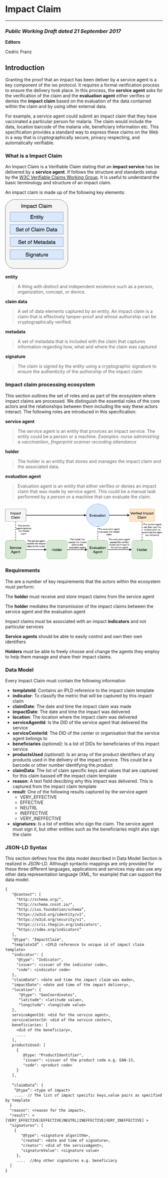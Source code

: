# Impact Claim

***

### _Public Working Draft dated 21 September 2017_
**Editors**

Cedric Franz

## Introduction
Granting the proof that an impact has been deliver by a service agent is a key component of the ixo protocol.  It requires a formal verification process to ensure the delivery took place.  In this process, the **service agent** asks for the verification of the claim and the **evaluation agent** either verifies or denies the **impact claim** based on the evaluation of the data contained within the claim and by using other external data.

For example, a service agent could submit an impact claim that they have vaccinated a particular person for malaria.  The claim would include the data, location barcode of the malaria vile, beneficiary information etc. This specification provides a standard way to express these claims on the Web in a way that is cryptographically secure, privacy respecting, and automatically verifiable.

### What is a Impact Claim
An Impact Claim is a Verifiable Claim stating that an **impact service** has be delivered by a **service agent**.  If follows the structure and standards setup by the [W3C Verifiable Claims Working Group](https://www.w3.org/TR/verifiable-claims-data-model/). It is useful to understand the basic terminology and structure of an impact claim.

An impact claim is made up of the following key elements:

![Impact Claim](../diagrams/datamodel-impactClaim.png)

**entity**
> A thing with distinct and independent existence such as a person, organization, concept, or device.

**claim data**
> A set of data elements captured by an entity. An impact claim is a claim that is effectively tamper-proof and whose authorship can be cryptographically verified.

**metadata**
> A set of metadata that is included with the claim that captures information regarding how, what and where the claim was captured

**signature**
> The claim is signed by the entity using a cryptographic signature to ensure the authenticity of the authorship of the impact claim

### Impact claim processing ecosystem
This section outlines the set of roles and as part of the ecosystem where impact claims are processed. We distinguish the essential roles of the core actors and the relationships between them including the way these actors interact. The following roles are introduced in this specification:

**service agent**
> The service agent is an entity that provices an impact service.  The entity could be a person or a machine. *Examples: nurse administring a vaccinantion, fingerprint scanner recording attendance*

**holder**
> The holder is an entitiy that stores and manages the impact claim and the associated data.

**evaluation agent**
> Evaluation agent is an entity that either verifies or denies an impact claim that was made by service agent.  This could be a manual task performed by a person or a machine that can evaluate the claim.

![Impact Claim Pocess](../diagrams/datamodel-impactClaimProcess.png)

### Requirements
The are a number of key requirements that the actors within the ecosystem must perform:

The **holder** must receive and store impact claims from the service agent

The **holder** mediates the transmission of the impact claims between the service agent and the evaluation agent

Impact claims must be associated with an impact **indicators** and not particular services

**Service agents** should be able to easily control and own their own identifiers

**Holders** must be able to freely choose and change the agents they employ to help them manage and share their impact claims.

### Data Model
Every Impact Claim must contain the following information

- **templateId**: Contains an IPLD reference to the impact claim template
- **indicator**: To classify the metric that will be captured by this impact claim
- **claimDate**: The date and time the impact claim was made
- **impactDate**: The date and time the impact was delivered
- **location**: The location where the impact claim was delivered
- **serviceAgentId**: Is the DID of the service agent that delivered the service
- **serviceCenterId**: The DID of the center or organisation that the service agent belongs to
- **beneficiaries** *(optional)*: Is a list of DIDs for beneficiaries of this impact service
- **productsUsed** *(optional)*: Is an array of the product identifiers of any products used in the delivery of the impact service.  This could be a barcode or other number identifying the product
- **claimData**: The list of claim specific keys and values that are captured for this claim bassed off the impact claim template
- **reason**: A text field descibing why this impact was delivered.  This is captured from the impact claim template
- **result**: One of the following results captured by the service agent
  - VERY_EFFECTIVE
  - EFFECTIVE
  - NEUTRL
  - INEFFECTIVE
  - VERY_INEFFECTIVE 
- **signatures**: Is a list of entities who sign the claim.  The service agent must sign it, but other entities such as the beneficiaries might also sign the claim



### JSON-LD Syntax

This section defines how the data model described in Data Model Section is realized in JSON-LD. Although syntactic mappings are only provided for these three different languages, applications and services may also use any other data representation language (XML, for example) that can support the data model.

```json-ld
{
   "@context": [
     "http://schema.org/",
     "http://schema.cnsnt.io/",
     “http://ixo.foundation/schema”,
     "https://w3id.org/identity/v1",
     "https://w3id.org/security/v1",
     "https://iris.thegiin.org/indicators",
     “https://sdmx.org/indicators”
   ],
   "@type": "ImpactClaim",
   “templateId” : <IPLD reference to unique id of impact claim template>
   "indicator": {
     "@type": "Indicator",
     "issuer": <issuer of the indicator code>,
     "code": <indicator code>
   },
   "claimDate": <date and time the impact claim was made>,
   "impactDate": <date and time of the impact delivery>,
   "location": {
      "@type": "GeoCoordinates",
      "latitude": <latitude value>,
      "longitude": <longitude value>
   },
   serviceAgentId: <did for the service agent>,
   serviceCenterId: <did of the service center>,
   beneficiaries: [
     <did of the beneficiary>,
     ....
   ],
   productsUsed: [
     {
        @type: "ProductIdentifier",
        "issuer": <issuer of the product code e.g. EAN-13,
        "code": <product code>
     }
   ],
   
   “claimData”: {
	“@type”: <type of impact>
    ....  // The list of impact specific keys,value pairs as specified by template
  }
  "reason": <reason for the impact>,
  "result": < [VERY_EFFECTIVE|EFFECTIVE|NEUTRL|INEFFECTIVE|VERY_INEFFECTIVE] >
  "signatures": [
    {
       "@type": <signature algorithm>,
       "created": <date and time of signature>,
       "creator": <did of the serviceAgent>,
       "signatureValue": <signature value>
     },
     ....  //Any other signatures e.g. beneficiary
  ]
}

```





